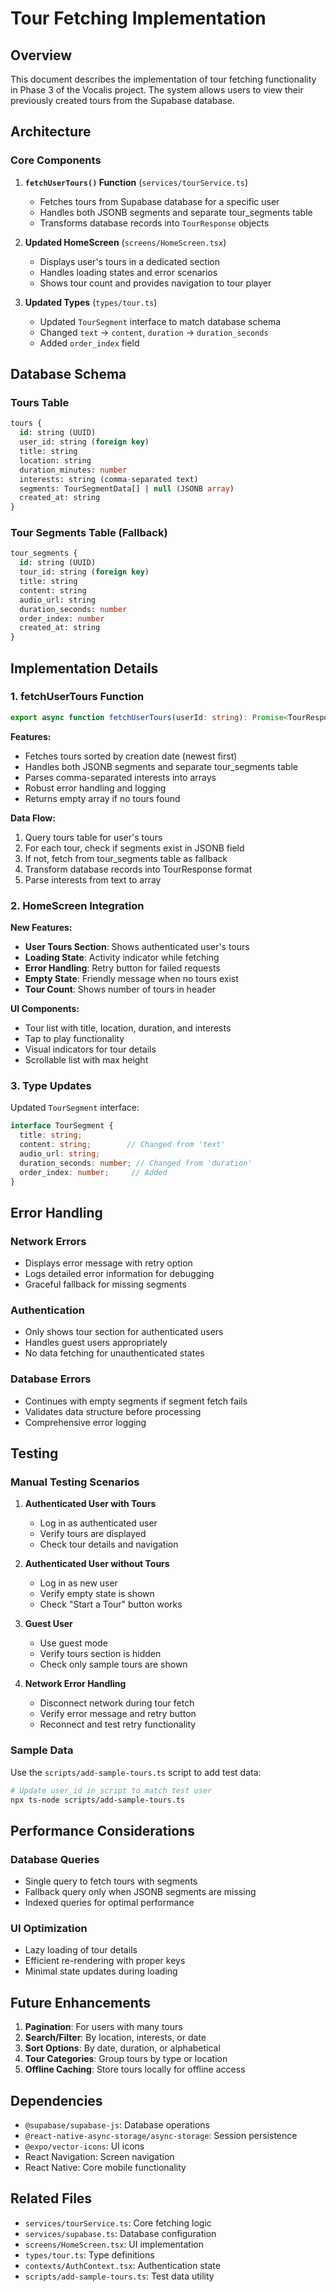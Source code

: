 # Tour Fetching Implementation

## Overview

This document describes the implementation of tour fetching functionality in Phase 3 of the Vocalis project. The system allows users to view their previously created tours from the Supabase database.

## Architecture

### Core Components

1. **`fetchUserTours()` Function** (`services/tourService.ts`)
   - Fetches tours from Supabase database for a specific user
   - Handles both JSONB segments and separate tour_segments table
   - Transforms database records into `TourResponse` objects

2. **Updated HomeScreen** (`screens/HomeScreen.tsx`)
   - Displays user's tours in a dedicated section
   - Handles loading states and error scenarios
   - Shows tour count and provides navigation to tour player

3. **Updated Types** (`types/tour.ts`)
   - Updated `TourSegment` interface to match database schema
   - Changed `text` → `content`, `duration` → `duration_seconds`
   - Added `order_index` field

## Database Schema

### Tours Table
```sql
tours {
  id: string (UUID)
  user_id: string (foreign key)
  title: string
  location: string
  duration_minutes: number
  interests: string (comma-separated text)
  segments: TourSegmentData[] | null (JSONB array)
  created_at: string
}
```

### Tour Segments Table (Fallback)
```sql
tour_segments {
  id: string (UUID)
  tour_id: string (foreign key)
  title: string
  content: string
  audio_url: string
  duration_seconds: number
  order_index: number
  created_at: string
}
```

## Implementation Details

### 1. fetchUserTours Function

```typescript
export async function fetchUserTours(userId: string): Promise<TourResponse[]>
```

**Features:**
- Fetches tours sorted by creation date (newest first)
- Handles both JSONB segments and separate tour_segments table
- Parses comma-separated interests into arrays
- Robust error handling and logging
- Returns empty array if no tours found

**Data Flow:**
1. Query tours table for user's tours
2. For each tour, check if segments exist in JSONB field
3. If not, fetch from tour_segments table as fallback
4. Transform database records into TourResponse format
5. Parse interests from text to array

### 2. HomeScreen Integration

**New Features:**
- **User Tours Section**: Shows authenticated user's tours
- **Loading State**: Activity indicator while fetching
- **Error Handling**: Retry button for failed requests
- **Empty State**: Friendly message when no tours exist
- **Tour Count**: Shows number of tours in header

**UI Components:**
- Tour list with title, location, duration, and interests
- Tap to play functionality
- Visual indicators for tour details
- Scrollable list with max height

### 3. Type Updates

Updated `TourSegment` interface:
```typescript
interface TourSegment {
  title: string;
  content: string;        // Changed from 'text'
  audio_url: string;
  duration_seconds: number; // Changed from 'duration'
  order_index: number;     // Added
}
```

## Error Handling

### Network Errors
- Displays error message with retry option
- Logs detailed error information for debugging
- Graceful fallback for missing segments

### Authentication
- Only shows tour section for authenticated users
- Handles guest users appropriately
- No data fetching for unauthenticated states

### Database Errors
- Continues with empty segments if segment fetch fails
- Validates data structure before processing
- Comprehensive error logging

## Testing

### Manual Testing Scenarios

1. **Authenticated User with Tours**
   - Log in as authenticated user
   - Verify tours are displayed
   - Check tour details and navigation

2. **Authenticated User without Tours**
   - Log in as new user
   - Verify empty state is shown
   - Check "Start a Tour" button works

3. **Guest User**
   - Use guest mode
   - Verify tours section is hidden
   - Check only sample tours are shown

4. **Network Error Handling**
   - Disconnect network during tour fetch
   - Verify error message and retry button
   - Reconnect and test retry functionality

### Sample Data

Use the `scripts/add-sample-tours.ts` script to add test data:

```bash
# Update user_id in script to match test user
npx ts-node scripts/add-sample-tours.ts
```

## Performance Considerations

### Database Queries
- Single query to fetch tours with segments
- Fallback query only when JSONB segments are missing
- Indexed queries for optimal performance

### UI Optimization
- Lazy loading of tour details
- Efficient re-rendering with proper keys
- Minimal state updates during loading

## Future Enhancements

1. **Pagination**: For users with many tours
2. **Search/Filter**: By location, interests, or date
3. **Sort Options**: By date, duration, or alphabetical
4. **Tour Categories**: Group tours by type or location
5. **Offline Caching**: Store tours locally for offline access

## Dependencies

- `@supabase/supabase-js`: Database operations
- `@react-native-async-storage/async-storage`: Session persistence
- `@expo/vector-icons`: UI icons
- React Navigation: Screen navigation
- React Native: Core mobile functionality

## Related Files

- `services/tourService.ts`: Core fetching logic
- `services/supabase.ts`: Database configuration
- `screens/HomeScreen.tsx`: UI implementation
- `types/tour.ts`: Type definitions
- `contexts/AuthContext.tsx`: Authentication state
- `scripts/add-sample-tours.ts`: Test data utility 